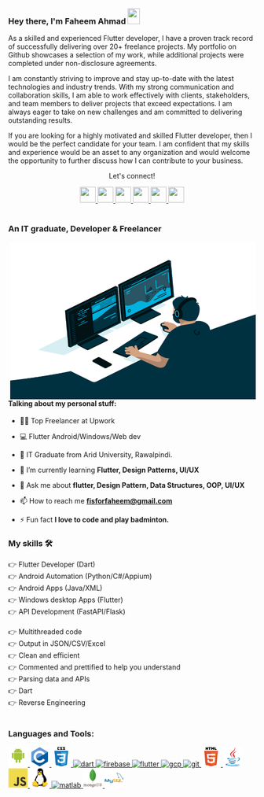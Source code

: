 <meta name="google-site-verification" content="2BMJ3NY8ro8-ov_NLJ3JR2gS1mS7hdPGmGF5zCWq9kQ" />

### Hey there, I'm  Faheem Ahmad <img src="https://media.giphy.com/media/hvRJCLFzcasrR4ia7z/giphy.gif" width="25px" height="32">
<p>As a  skilled and experienced Flutter developer, I have a proven track record of successfully delivering over 20+ freelance projects. My portfolio on Github showcases a selection of my work, while additional projects were completed under non-disclosure agreements.</p>

<p>I am constantly striving to improve and stay up-to-date with the latest technologies and industry trends. With my strong communication and collaboration skills, I am able to work effectively with clients, stakeholders, and team members to deliver projects that exceed expectations. I am always eager to take on new challenges and am committed to delivering outstanding results.<p>
    
<p>If you are looking for a highly motivated and skilled Flutter developer, then I would be the perfect candidate for your team. I am confident that my skills and experience would be an asset to any organization and would welcome the opportunity to further discuss how I can contribute to your business.<p>


<div align="center">
<p align="center">Let's connect!</p>

<a href="https://www.facebook.com/fisforfaheem/">
    <img width="32" height="32" src="https://static.xx.fbcdn.net/rsrc.php/yD/r/d4ZIVX-5C-b.ico?_nc_eui2=AeFk0w9o7PzxtXwIY-CspdLRaBWfmC2eGbdoFZ-YLZ4Zt9hIvpQoJVF7mUsk4Az2p_oWB8MwKmvBv-YDMahkkg0Y" />
</a>

<a href="https://www.linkedin.com/in/fisforfaheem/">
    <img width="32" height="32" src="https://static-exp1.licdn.com/sc/h/al2o9zrvru7aqj8e1x2rzsrca" />
</a>
<a href="https://t.me/fisforfaheem">
    <img width="32" height="32" src="https://telegram.org/favicon.ico?3" />
</a>
   
<a href="mailto:fisforfaheem@gmail.com">
    <img width="32" height="32" src="https://ssl.gstatic.com/ui/v1/icons/mail/rfr/gmail.ico" />
</a>
    
<a href="https://www.instagram.com/fisforfaheem/">
    <img width="32" height="32" src="https://www.instagram.com/static/images/ico/apple-touch-icon-76x76-precomposed.png/666282be8229.png" />
</a>
    
<a href="https://api.whatsapp.com/send?phone=923431530052">
    <img width="32" height="32" src="https://web.whatsapp.com/favicon-64x64.ico" />
</a>

</div>

<br>

### An IT graduate, Developer & Freelancer

<img align="right" alt="GIF" src="code.gif" width="500" height="320" />

#### Talking about my personal stuff:
- 🙋‍♂️ Top Freelancer at Upwork
- 💻 Flutter Android/Windows/Web dev
- 📑 IT Graduate from Arid University, Rawalpindi.


- 🌱 I’m currently learning **Flutter, Design Patterns, UI/UX**

- 💬 Ask me about **flutter, Design Pattern, Data Structures, OOP, UI/UX**

- 📫 How to reach me **fisforfaheem@gmail.com**

- ⚡ Fun fact **I love to code and play badminton.**


### My skills 🛠
👉 Flutter Developer (Dart)<br>
👉 Android Automation (Python/C#/Appium)<br>
👉 Android Apps (Java/XML)<br>
👉 Windows desktop Apps (Flutter)<br>
👉 API Development (FastAPI/Flask)<br>
<br>
👉 Multithreaded code<br>
👉 Output in JSON/CSV/Excel<br>
👉 Clean and efficient<br>
👉 Commented and prettified to help you understand<br>
👉 Parsing data and APIs<br>
👉 Dart<br>
👉 Reverse Engineering<br>
<br>
<!--https://github.com/alexandresanlim/Badges4-README.md-Profile/blob/master/README.md-->
<div align="center">
   
<h3 align="left">Languages and Tools:</h3>
<p align="left"> <a href="https://developer.android.com" target="_blank"> <img src="https://raw.githubusercontent.com/devicons/devicon/master/icons/android/android-original-wordmark.svg" alt="android" width="40" height="40"/> </a> <a href="https://www.cprogramming.com/" target="_blank"> <img src="https://raw.githubusercontent.com/devicons/devicon/master/icons/c/c-original.svg" alt="c" width="40" height="40"/> </a> <a href="https://www.w3schools.com/css/" target="_blank"> <img src="https://raw.githubusercontent.com/devicons/devicon/master/icons/css3/css3-original-wordmark.svg" alt="css3" width="40" height="40"/> </a> <a href="https://dart.dev" target="_blank"> <img src="https://www.vectorlogo.zone/logos/dartlang/dartlang-icon.svg" alt="dart" width="40" height="40"/> </a> <a href="https://firebase.google.com/" target="_blank"> <img src="https://www.vectorlogo.zone/logos/firebase/firebase-icon.svg" alt="firebase" width="40" height="40"/> </a> <a href="https://flutter.dev" target="_blank"> <img src="https://www.vectorlogo.zone/logos/flutterio/flutterio-icon.svg" alt="flutter" width="40" height="40"/> </a> <a href="https://cloud.google.com" target="_blank"> <img src="https://www.vectorlogo.zone/logos/google_cloud/google_cloud-icon.svg" alt="gcp" width="40" height="40"/> </a> <a href="https://git-scm.com/" target="_blank"> <img src="https://www.vectorlogo.zone/logos/git-scm/git-scm-icon.svg" alt="git" width="40" height="40"/> </a> <a href="https://www.w3.org/html/" target="_blank"> <img src="https://raw.githubusercontent.com/devicons/devicon/master/icons/html5/html5-original-wordmark.svg" alt="html5" width="40" height="40"/> </a> <a href="https://www.java.com" target="_blank"> <img src="https://raw.githubusercontent.com/devicons/devicon/master/icons/java/java-original.svg" alt="java" width="40" height="40"/> </a> <a href="https://developer.mozilla.org/en-US/docs/Web/JavaScript" target="_blank"> <img src="https://raw.githubusercontent.com/devicons/devicon/master/icons/javascript/javascript-original.svg" alt="javascript" width="40" height="40"/> </a> <a href="https://www.linux.org/" target="_blank"> <img src="https://raw.githubusercontent.com/devicons/devicon/master/icons/linux/linux-original.svg" alt="linux" width="40" height="40"/> </a> <a href="https://www.mathworks.com/" target="_blank"> <img src="https://upload.wikimedia.org/wikipedia/commons/2/21/Matlab_Logo.png" alt="matlab" width="40" height="40"/> </a> <a href="https://www.mongodb.com/" target="_blank"> <img src="https://raw.githubusercontent.com/devicons/devicon/master/icons/mongodb/mongodb-original-wordmark.svg" alt="mongodb" width="40" height="40"/> </a> <a href="https://www.mysql.com/" target="_blank"> <img src="https://raw.githubusercontent.com/devicons/devicon/master/icons/mysql/mysql-original-wordmark.svg" alt="mysql" width="40" height="40"/> </a> 
</div>

